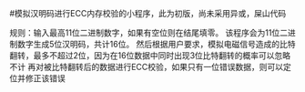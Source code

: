 #模拟汉明码进行ECC内存校验的小程序，此为初版，尚未采用异或，屎山代码

规则：输入最高11位二进制数字，如果有空位则在结尾填零。
该程序会为11位二进制数字生成5位汉明码，共计16位。
然后根据用户要求，模拟电磁信号造成的比特翻转，最多不超过2位，因为在16位数据中同时出现3位比特翻转的概率可以忽略不计
再对被比特翻转后的数据进行ECC校验，如果只有一位错误数据，则可以定位并修正该错误
